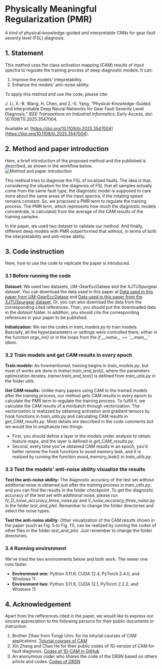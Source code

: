 # Physically Meaningful Regularization (PMR)
A kind of physical-knowledge-guided and interpretable CNNs for gear fault severity level (FSL) diagnosis.

## 1.	Statement
This method uses the class activation mapping (CAM) results of input spectra to regulate the training process of deep diagnostic models.
It can:

1) Improve the models' intepretability.
2) Enhance the models' anti-noise ability.

To apply this method and use the code, please cite:

J. Li, X.-B. Wang, H. Chen, and Z.-X. Yang, “Physical-Knowledge-Guided and Interpretable Deep Neural Networks for Gear Fault Severity Level Diagnosis,” _IEEE Transactions on Industrial Informatics_, Early Access, doi: 10.1109/TII.2025.3547004.

Available at: [https://doi.org/10.1109/tii.2025.3547004](https://doi.org/10.1109/tii.2025.3547004).

## 2.	Method and paper introduction
Here, a brief introduction of the proposed method and the published is described, as shown in the workflow below.
![Method and paper introduction](https://github.com/user-attachments/assets/e9d467de-ba67-40b8-b8b4-3aee8ab90b93)

This method tries to diagnose the FSL of localized faults. The idea is that, considering the situation for the diagnosis of FSL that all samples actually come from the same fault type, the diagnostic model is supposed to care more about the same areas of the input spectra, if the rotating speed remains constant. So, we proposed a PMR term to regulate the training process. The PMR term, which represents how much the diagnostic models concentrate, is calculated from the average of the CAM results of the training samples.

In the paper, we used two dataset to validate our method. And finally, different deep models with PMR outperformed that without, in terms of both the interpretability and anti-noise ability.

<!-- 
![image](https://github.com/LeeJMJM/PMR/assets/93640564/d8186cbe-13c4-4736-baaa-144d21c18cc7) 

Spectrum as input

![image](https://github.com/LeeJMJM/PMR/assets/93640564/2e7ef798-eba3-4d7a-8cc4-f0b859106c69)

The focused areas are scattered (two models without PMR)

![image](https://github.com/LeeJMJM/PMR/assets/93640564/e58c3cd3-139e-4807-8a43-7a4279b4c70e)

The focused areas are concerntrated (two models with PMR)
-->

## 3.	Code instruction
Here, how to use the code to replicate the paper is introduced.

### 3.1 Before running the code
**Dataset:** We used two datasets, UM-GearEccDatase and the XJTUSpurgear dataset. You can download the data used in this paper at [Data used in this paper from UM-GearEccDatase](https://drive.google.com/file/d/1zNxpOZuNije8oOqHQX7HxxiOn9NmmRTB/view?usp=sharing) and [Data used in this paper from the XJTUSpurgear dataset](https://drive.google.com/file/d/10-3or-IHJWOh2au0cNP6Yngv1itVu6Fm/view?usp=sharing). Or, you can also download the data from the corresponding cited references. Than, you should put the downloaded data in the _dataset_ folder. In addition, you should cite the corresponding references in your paper to be published.

**Initialization:** We ran the codes in _train_models.py_ to train models. Bascially, all the hyperparameters or settings were controlled there, either in the function _args\_ini()_ or in the loops from the _if \_\_name\_\_ == '\_\_main\_\_'_ idiom.

### 3.2 Train models and get CAM results in every epoch
**Train models:** As forementioned, training begins in _train_models.py_, but most of works are done in _trainer.train_and_test()_, where the parameters optimization iterates. _trainer.train_and_test()_ is defined from _train_utils.py_ in the folder _utils_.

**Get CAM results:** Unlike many papers using CAM to the trained models after the training process, our method gets CAM results in every epoch to calculate the PMR term to regulate the training process. To fulfill it, we calculate the CAM results of a minibatch through vectorization. The vectorization is realizzed by obtaining activation and gradient tensors by hook functions in _train_utils.py_ and calculating CAM results in _get_CAM_results.py_. Most details are described in the code comments but we would like to emphaszie two things:
- First, you should define a layer in the models under analysis to obtain feature maps, and the layer is defined in _get_CAM_results.py_.
- Second, every time you've obtained CAM results in an epoch, you'd better remove the hook functions to avoid memory leak, and it is realized by running the function _avoid_memory_leak()_ in _train_utils.py_.

### 3.3 Test the models' anti-noise ability visualize the results
**Test the anti-noise ability:** The diagnostic accuracy of the test set without additional noise is obtained just after the training process in _train_utils.py_, and you can find the results in the folder _checkpoint_. To get the diagnostic accuracy of the test set with additional noise, please run _IV_D_noise_accuracy_three_noise.py_ and _V_noise_accuracy_three_noise.py_ in the folder _test_and_plot_. Remember to change the folder directories and select the noise types.

**Test the anti-noise ability:** Other visualization of the CAM results shown in the paper (such as Fig. 5 to Fig. 11), can be realized by running the codes of other files in the folder _test_and_plot_. Just remember to change the folder directories.

### 3.4 Running environment
We've tried the two environments below and both work. The newer one runs faster.

- **Environment one:** Python 3.11.9, CUDA 12.4, PyTorch 2.4.0, and Windows 11.
- **Environment two:** Python 3.11.9, CUDA 12.1, PyTorch 2.2.2, and Windows 11.

## 4.	Acknowledgement
Apart from the refferences cited in the paper, we would like to express our sincere appreciation to the following persons for their public documents or instruction.
1. Brother Zihao from Tongji Univ. for his toturial courses of CAM applications. [Toturial courses of CAM](https://www.bilibili.com/video/BV1Ke411g7gm/?spm_id_from=333.337.search-card.all.click&vd_source=8acef43c041b678cb057f182421c1565)
2. Xin Zhang and Chao He for their public codes of 1D-version of CAM for fault diagnosis. [Codes of 1D-CAM in GitHub](https://github.com/liguge/1D-Grad-CAM-for-interpretable-intelligent-fault-diagnosis)
3. An anonymous coder who shares the code of the DRSN based on others article and codes. [Codes of DRSN](https://blog.csdn.net/weixin_47174159/article/details/115409058)


